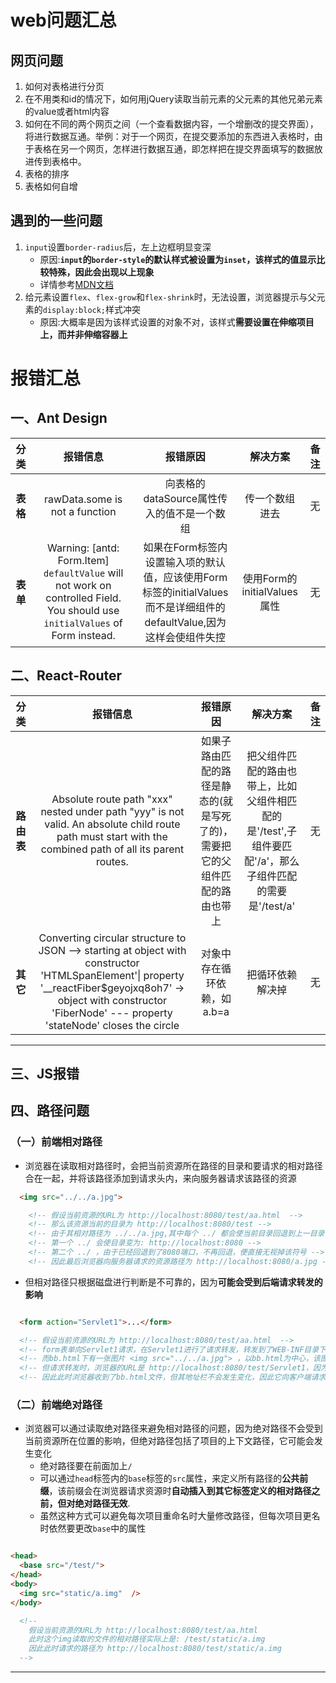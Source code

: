 # web问题汇总

## 网页问题

1. 如何对表格进行分页
2. 在不用类和id的情况下，如何用jQuery读取当前元素的父元素的其他兄弟元素的value或者html内容
3. 如何在不同的两个网页之间（一个查看数据内容，一个增删改的提交界面），将进行数据互通。举例：对于一个网页，在提交要添加的东西进入表格时，由于表格在另一个网页，怎样进行数据互通，即怎样把在提交界面填写的数据放进传到表格中。
4. 表格的排序
5. 表格如何自增

## 遇到的一些问题

1. `input`设置`border-radius`后，左上边框明显变深
    + 原因:**`input`的`border-style`的默认样式被设置为`inset`，该样式的值显示比较特殊，因此会出现以上现象**
    + 详情参考[MDN文档](https://developer.mozilla.org/zh-CN/docs/Web/CSS/border-style)
2. 给元素设置`flex`、`flex-grow`和`flex-shrink`时，无法设置，浏览器提示与父元素的`display:block;`样式冲突
    + 原因:大概率是因为该样式设置的对象不对，该样式**需要设置在伸缩项目上，而并非伸缩容器上**


# 报错汇总

## 一、Ant Design

|分类|报错信息|报错原因|解决方案|备注|
|:---:|:---:|:---:|:---:|:---:|
|**表格**|rawData.some is not a function|向表格的dataSource属性传入的值不是一个数组|传一个数组进去|无|
|**表单**|Warning: [antd: Form.Item] `defaultValue` will not work on controlled Field. You should use `initialValues` of Form instead.|如果在Form标签内设置输入项的默认值，应该使用Form标签的initialValues而不是详细组件的defaultValue,因为这样会使组件失控|使用Form的initialValues属性|无|

## 二、React-Router

|分类|报错信息|报错原因|解决方案|备注|
|:---:|:---:|:---:|:---:|:---:|
|**路由表**|Absolute route path "xxx" nested under path "yyy" is not valid. An absolute child route path must start with the combined path of all its parent routes.|如果子路由匹配的路径是静态的(就是写死了的)，需要把它的父组件匹配的路由也带上|把父组件匹配的路由也带上，比如父组件相匹配的是'/test',子组件要匹配'/a'，那么子组件匹配的需要是'/test/a'|无|
|**其它**|Converting circular structure to JSON  --> starting at object with constructor 'HTMLSpanElement'\| property '__reactFiber$geyojxq8oh7' -> object with constructor 'FiberNode' --- property 'stateNode' closes the circle|对象中存在循环依赖，如a.b=a|把循环依赖解决掉|无|

---

## 三、JS报错

## 四、路径问题

### （一）前端相对路径

+ 浏览器在读取相对路径时，会把当前资源所在路径的目录和要请求的相对路径合在一起，并将该路径添加到请求头内，来向服务器请求该路径的资源

~~~html
  <img src="../../a.jpg">

    <!-- 假设当前资源的URL为 http://localhost:8080/test/aa.html  -->
    <!-- 那么该资源当前的目录为 http://localhost:8080/test -->
    <!-- 由于其相对路径为 ../../a.jpg,其中每个 ../ 都会使当前目录回退到上一目录，直到回退到端口号无法回退，此时即使还有 ../ 也不再回退，而是直接无视掉该符号 -->
    <!-- 第一个 ../ 会使目录变为: http://localhost:8080 -->
    <!-- 第二个 ../ ，由于已经回退到了8080端口，不再回退，便直接无视掉该符号 -->
    <!-- 因此最后浏览器向服务器请求的资源路径为 http://localhost:8080/a.jpg -->

~~~

+ 但相对路径只根据磁盘进行判断是不可靠的，因为**可能会受到后端请求转发的影响**

~~~html

  <form action="Servlet1">...</form>

  <!-- 假设当前资源的URL为 http://localhost:8080/test/aa.html  -->
  <!-- form表单向Servlet1请求，在Servlet1进行了请求转发，转发到了WEB-INF目录下的bb.html下，因此bb.html会在响应体内被返回给浏览器 -->
  <!-- 而bb.html下有一张图片 <img src="../../a.jpg"> ，以bb.html为中心，该图片的路径应该在WEB-INF的上一级目录下 -->
  <!-- 但请求转发时，浏览器的URL是 http://localhost:8080/test/Servlet1，因为请求转发时是后端的事，前端URL不会变化 -->
  <!-- 因此此时浏览器收到了bb.html文件，但其地址栏不会发生变化，因此它向客户端请求的图片路径为 http://localhost:8080/a.jpg，这显然不对 -->

~~~

### （二）前端绝对路径

+ 浏览器可以通过读取绝对路径来避免相对路径的问题，因为绝对路径不会受到当前资源所在位置的影响，但绝对路径包括了项目的上下文路径，它可能会发生变化
  + 绝对路径要在前面加上`/`
  + 可以通过`head`标签内的`base`标签的`src`属性，来定义所有路径的**公共前缀**，该前缀会在浏览器请求资源时**自动插入到其它标签定义的相对路径之前，但对绝对路径无效**.
  + 虽然这种方式可以避免每次项目重命名时大量修改路径，但每次项目更名时依然要更改`base`中的属性

~~~html

<head>
  <base src="/test/">  
</head>
<body>
  <img src="static/a.img"  />
</body>

  <!-- 
    假设当前资源的URL为 http://localhost:8080/test/aa.html
    此时这个img读取的文件的相对路径实际上是: /test/static/a.img
    因此此时请求的路径为 http://localhost:8080/test/static/a.img
  -->

~~~

---